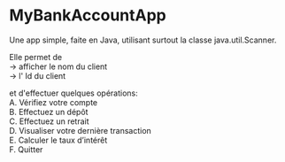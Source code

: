 # MyBankAccountApp
Une app simple, faite en Java, utilisant surtout la classe java.util.Scanner.

Elle permet de
<br/>-> afficher le nom du client
<br/>-> l' Id du client

et d'effectuer quelques opérations:
<br/>A. Vérifiez votre compte
<br/>B. Effectuez un dépôt
<br/>C. Effectuez un retrait
<br/>D. Visualiser votre dernière transaction
<br/>E. Calculer le taux d’intérêt
<br/>F. Quitter
